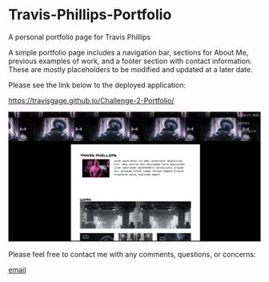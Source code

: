 # Travis-Phillips-Portfolio

A personal portfolio page for Travis Phillips

A simple portfolio page includes a navigation bar, sections for About Me, previous examples of work, and a footer section with contact information. These are mostly placeholders to be modified and updated at a later date.

Please see the link below to the deployed application: 

https://travisgage.github.io/Challenge-2-Portfolio/

![Screenshot](<./assets/images/Profile-screenshot.jpeg>)

Please feel free to contact me with any comments, questions, or concerns:

[email](travisgagephillips@gmail.com)
